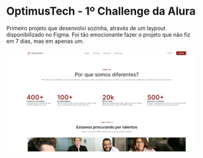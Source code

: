 # OptimusTech - 1º Challenge da Alura

Primeiro projeto que desenvolvi sozinha, através de um laypout disponibilizado no Figma. Foi tão emocionante fazer o projeto que não fiz em 7 dias, mas em apenas um.



![](/img/Imagem%20-%20challenge.png#vitrinedev)
